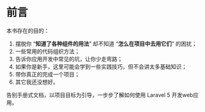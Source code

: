 # 前言

本书存在的目的：

1. 摆脱你 “**知道了各种组件的用法**” 却不知道 “**怎么在项目中去用它们**” 的困扰；
2. 一些常用的代码组织方法；
3. 告诉你应用开发中常见的坑，让你少走弯路；
4. 如果你是新手，这里可能会学到一些实践技巧，但不会讲太多基础知识；
5. 带你真正的完成一个项目；
6. 其它我还没想好。


告别手册式文档，以项目目标为引导，一步步了解如何使用 Laravel 5 开发web应用。